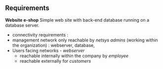 Requirements
-------------

**Website e-shop**
Simple web site with back-end database running on a database server.

- connectivity requirements : 
 - management network only reachable by *netsys admins* (working within the organization) : webserver, database,
 - Users facing networks - *webserver*
   - reachable internally within the company by *employee*
   - reachable externally for *customers*
